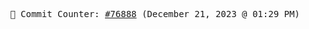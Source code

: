 <p align="center">
    <samp>
        📮 Commit Counter: <a href="https://github.com/Javascript-void0/Javascript-void0/commits/main">#76888</a> (December 21, 2023 @ 01:29 PM)
    </samp>
</p>